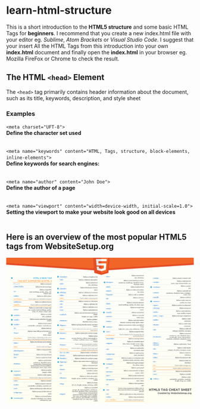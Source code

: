 # learn-html-structure

This is a short introduction to the **HTML5 structure** and some basic HTML Tags for **beginners**. I recommend that you create a new index.html file with your editor eg. _Sublime_, _Atom Brackets_ or _Visual Studio Code_. I suggest that your insert All the HTML Tags from this introduction into your own **index.html** document and finally open the **index.html** in your browser eg. Mozilla FireFox or Chrome to check the result.

## The HTML `<head>` Element

The `<head>` tag primarily contains header information about the document, such as its title, keywords, description, and style sheet

### Examples

`<meta charset="UFT-8">`<br>
**Define the character set used**<br><br>

`<meta name="keywords" content="HTML, Tags, structure, block-elements, inline-elements">`<br>
**Define keywords for search engines:**<br><br>

`<meta name="author" content="John Doe">`<br>
**Define the author of a page**<br><br>

`<meta name="viewport" content="width=device-width, initial-scale=1.0">`<br>
**Setting the viewport to make your website look good on all devices**<br><br>

## Here is an overview of the most popular HTML5 tags from WebsiteSetup.org

![alt text](cheatsheet.png)
